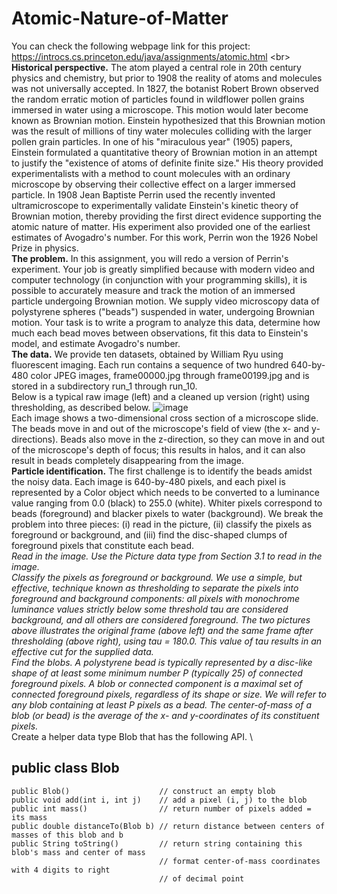 # Atomic-Nature-of-Matter
You can check the following webpage link for this project:\
https://introcs.cs.princeton.edu/java/assignments/atomic.html \<br>
**Historical perspective.** The atom played a central role in 20th century physics and chemistry, but prior to 1908 the reality of atoms and molecules was not universally accepted. In 1827, the botanist Robert Brown observed the random erratic motion of particles found in wildflower pollen grains immersed in water using a microscope. This motion would later become known as Brownian motion. Einstein hypothesized that this Brownian motion was the result of millions of tiny water molecules colliding with the larger pollen grain particles. In one of his "miraculous year" (1905) papers, Einstein formulated a quantitative theory of Brownian motion in an attempt to justify the "existence of atoms of definite finite size." His theory provided experimentalists with a method to count molecules with an ordinary microscope by observing their collective effect on a larger immersed particle. In 1908 Jean Baptiste Perrin used the recently invented ultramicroscope to experimentally validate Einstein's kinetic theory of Brownian motion, thereby providing the first direct evidence supporting the atomic nature of matter. His experiment also provided one of the earliest estimates of Avogadro's number. For this work, Perrin won the 1926 Nobel Prize in physics.\
**The problem.** In this assignment, you will redo a version of Perrin's experiment. Your job is greatly simplified because with modern video and computer technology (in conjunction with your programming skills), it is possible to accurately measure and track the motion of an immersed particle undergoing Brownian motion. We supply video microscopy data of polystyrene spheres ("beads") suspended in water, undergoing Brownian motion. Your task is to write a program to analyze this data, determine how much each bead moves between observations, fit this data to Einstein's model, and estimate Avogadro's number.\
**The data.**  We provide ten datasets, obtained by William Ryu using fluorescent imaging. Each run contains a sequence of two hundred 640-by-480 color JPEG images, frame00000.jpg through frame00199.jpg and is stored in a subdirectory run_1 through run_10.\
 Below is a typical raw image (left) and a cleaned up version (right) using thresholding, as described below.
![image](https://github.com/Zahramalaki/Atomic-Nature-of-Matter/assets/120048692/0ccb46e0-f8a5-42bd-b253-d5b2f6431c01)\
Each image shows a two-dimensional cross section of a microscope slide. The beads move in and out of the microscope's field of view (the x- and y-directions). Beads also move in the z-direction, so they can move in and out of the microscope's depth of focus; this results in halos, and it can also result in beads completely disappearing from the image.\
**Particle identification.** The first challenge is to identify the beads amidst the noisy data. Each image is 640-by-480 pixels, and each pixel is represented by a Color object which needs to be converted to a luminance value ranging from 0.0 (black) to 255.0 (white). Whiter pixels correspond to beads (foreground) and blacker pixels to water (background). We break the problem into three pieces: (i) read in the picture, (ii) classify the pixels as foreground or background, and (iii) find the disc-shaped clumps of foreground pixels that constitute each bead.\
_Read in the image. Use the Picture data type from Section 3.1 to read in the image._ \
_Classify the pixels as foreground or background. We use a simple, but effective, technique known as thresholding to separate the pixels into foreground and background components: all pixels with monochrome luminance values strictly below some threshold tau are considered background, and all others are considered foreground. The two pictures above illustrates the original frame (above left) and the same frame after thresholding (above right), using tau = 180.0. This value of tau results in an effective cut for the supplied data._ \
_Find the blobs. A polystyrene bead is typically represented by a disc-like shape of at least some minimum number P (typically 25) of connected foreground pixels. A blob or connected component is a maximal set of connected foreground pixels, regardless of its shape or size. We will refer to any blob containing at least P pixels as a bead. The center-of-mass of a blob (or bead) is the average of the x- and y-coordinates of its constituent pixels._ \
Create a helper data type Blob that has the following API. \
## public class Blob
```
public Blob()                    // construct an empty blob
public void add(int i, int j)    // add a pixel (i, j) to the blob
public int mass()                // return number of pixels added = its mass
public double distanceTo(Blob b) // return distance between centers of masses of this blob and b
public String toString()         // return string containing this blob's mass and center of mass
                                 // format center-of-mass coordinates with 4 digits to right
                                 // of decimal point
```

